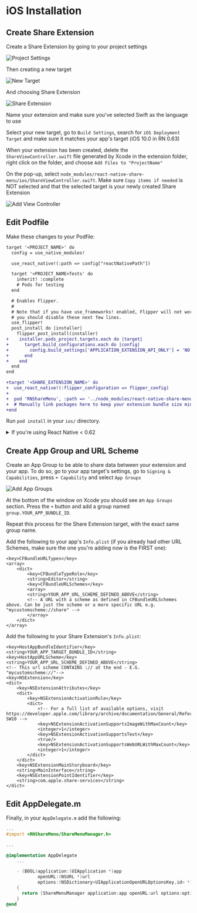 # iOS Installation

## Create Share Extension

Create a Share Extension by going to your project settings

![Project Settings](screenshots/Xcode-01.png)

Then creating a new target

![New Target](screenshots/Xcode-02.png)

And choosing Share Extension

![Share Extension](screenshots/Xcode-03.png)

Name your extension and make sure you've selected Swift as the language to use

Select your new target, go to `Build Settings`, search for `iOS Deployment Target` and make sure it matches your app's target (iOS 10.0 in RN 0.63)

When your extension has been created, delete the `ShareViewController.swift` file generated by Xcode in the extension folder, right click on the folder, and choose `Add Files to "ProjectName"`

On the pop-up, select `node_modules/react-native-share-menu/ios/ShareViewController.swift`. Make sure `Copy items if needed` is NOT selected and that the selected target is your newly created Share Extension

![Add View Controller](screenshots/Xcode-04.png)

## Edit Podfile

Make these changes to your Podfile:

```diff
target '<PROJECT_NAME>' do
  config = use_native_modules!

  use_react_native!(:path => config["reactNativePath"])

  target '<PROJECT_NAME>Tests' do
    inherit! :complete
    # Pods for testing
  end

  # Enables Flipper.
  #
  # Note that if you have use_frameworks! enabled, Flipper will not work and
  # you should disable these next few lines.
  use_flipper!
  post_install do |installer|
    flipper_post_install(installer)
+    installer.pods_project.targets.each do |target|
+      target.build_configurations.each do |config|
+        config.build_settings['APPLICATION_EXTENSION_API_ONLY'] = 'NO'
+      end
+    end
  end
end

+target '<SHARE_EXTENSION_NAME>' do
+  use_react_native!(:flipper_configuration => flipper_config)
+
+  pod 'RNShareMenu', :path => '../node_modules/react-native-share-menu'
+  # Manually link packages here to keep your extension bundle size minimal
+end
```

Run `pod install` in your `ios/` directory.

<details>
<summary>If you're using React Native < 0.62</summary>
<br>
Create a bridging header by right clicking on your project folder:

- Selecting New File...
- Choose Swift
- Make sure the selected target is your main app target
- Create the file and say yes to creating a Bridging Header file
- Delete everything in the Swift file, but keep the file around
</details>

## Create App Group and URL Scheme

Create an App Group to be able to share data between your extension and your app. To do so, go to your app target's settings, go to `Signing & Capabilities`, press `+ Capability` and select `App Groups`

![Add App Groups](screenshots/Xcode-05.png)

At the bottom of the window on Xcode you should see an `App Groups` section. Press the `+` button and add a group named `group.YOUR_APP_BUNDLE_ID`.

Repeat this process for the Share Extension target, with the exact same group name.

Add the following to your app's `Info.plist` (if you already had other URL Schemes, make sure the one you're adding now is the FIRST one):

```OpenStep Property List
<key>CFBundleURLTypes</key>
<array>
    <dict>
        <key>CFBundleTypeRole</key>
        <string>Editor</string>
        <key>CFBundleURLSchemes</key>
        <array>
        <string>YOUR_APP_URL_SCHEME_DEFINED_ABOVE</string>
        <!-- A URL with a scheme as defined in CFBundleURLSchemes above. Can be just the scheme or a more specific URL e.g. "mycustomscheme://share" -->
        </array>
    </dict>
</array>
```

Add the following to your Share Extension's `Info.plist`:

```OpenStep Property List
<key>HostAppBundleIdentifier</key>
<string>YOUR_APP_TARGET_BUNDLE_ID</string>
<key>HostAppURLScheme</key>
<string>YOUR_APP_URL_SCHEME_DEFINED_ABOVE</string>
<!-- This url scheme CONTAINS :// at the end - E.G. "mycustomscheme://"-->
<key>NSExtension</key>
<dict>
    <key>NSExtensionAttributes</key>
    <dict>
        <key>NSExtensionActivationRule</key>
        <dict>
            <!-- For a full list of available options, visit https://developer.apple.com/library/archive/documentation/General/Reference/InfoPlistKeyReference/Articles/AppExtensionKeys.html#//apple_ref/doc/uid/TP40014212-SW10 -->
            <key>NSExtensionActivationSupportsImageWithMaxCount</key>
            <integer>1</integer>
            <key>NSExtensionActivationSupportsText</key>
            <true/>
            <key>NSExtensionActivationSupportsWebURLWithMaxCount</key>
            <integer>1</integer>
        </dict>
    </dict>
    <key>NSExtensionMainStoryboard</key>
    <string>MainInterface</string>
    <key>NSExtensionPointIdentifier</key>
    <string>com.apple.share-services</string>
</dict>
```

## Edit AppDelegate.m

Finally, in your `AppDelegate.m` add the following:

```Objective-c
...
#import <RNShareMenu/ShareMenuManager.h>

...

@implementation AppDelegate
    ...

    - (BOOL)application:(UIApplication *)app
            openURL:(NSURL *)url
            options:(NSDictionary<UIApplicationOpenURLOptionsKey,id> *)options
    {
      return [ShareMenuManager application:app openURL:url options:options];
    }
@end
```
